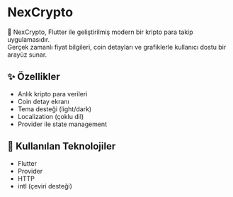 # NexCrypto

🚀 NexCrypto, Flutter ile geliştirilmiş modern bir kripto para takip uygulamasıdır.  
Gerçek zamanlı fiyat bilgileri, coin detayları ve grafiklerle kullanıcı dostu bir arayüz sunar.

## ✨ Özellikler
- Anlık kripto para verileri
- Coin detay ekranı
- Tema desteği (light/dark)
- Localization (çoklu dil)
- Provider ile state management

## 🧱 Kullanılan Teknolojiler
- Flutter
- Provider
- HTTP
- intl (çeviri desteği)
